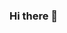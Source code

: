 ### Hi there 👋
<!--J'ai créé un blog où tu pourras retrouver différents articles sur des sujets autour du développement web ainsi que des projets personnels ! 📝<br>
➡️ https://hugoderre.fr ⬅️
<!--
**hugoderre/hugoderre** is a ✨ _special_ ✨ repository because its `README.md` (this file) appears on your GitHub profile.

Here are some ideas to get you started:

- 🔭 I’m currently working on ...
- 🌱 I’m currently learning ...
- 👯 I’m looking to collaborate on ...
- 🤔 I’m looking for help with ...
- 💬 Ask me about ...
- 📫 How to reach me: ...
- 😄 Pronouns: ...
- ⚡ Fun fact: ...
-->
